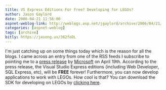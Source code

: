 ```yaml
---
title: VS Express Editions For Free? Developing for LEGOs?
author: Jason Gaylord
date: 2006-04-21 11:56:00
aspnet-weblog-link: http://weblogs.asp.net/jgaylord/archive/2006/04/21/443555.aspx
categories: [aspnet-weblog]
tags: [archive]
bitly: https://jasong.us/362foDL
---
```


I'm just catching up on some things today which is the reason for all the blogs. I came across an entry from one of the RSS feeds I subscribe to pointing me to a [press release](http://www.microsoft.com/presspass/press/2006/apr06/04-19VSExpressFreePR.mspx) by [Microsoft](http://www.microsoft.com/ "Microsoft") on April 19th. According to the press release, the Visual Studio Express editions (including Web Developer, SQL Express, etc), will be **FREE** forever! Furthermore, you can now develop applications to work with LEGOs. How cool is that? You can download the SDK for developing on LEGOs by [clicking here](http://msdn.microsoft.com/coding4fun/lego/default.aspx).